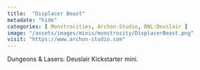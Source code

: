 ```yaml
---
title:  "Displacer Beast"
metadate: "hide"
categories: [ Monstrocities, Archon-Studio, DNL:Deuslair ]
image: "/assets/images/minis/monstrosity/DisplacerBeast.png"
visit: "https://www.archon-studio.com"
---
```

Dungeons & Lasers: Deuslair Kickstarter mini.